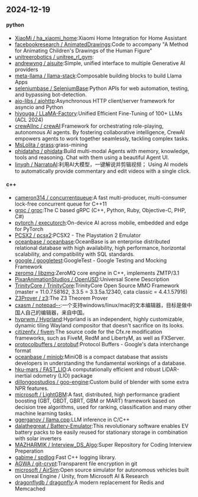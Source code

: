 ## 2024-12-19

#### python
* [XiaoMi / ha_xiaomi_home](https://github.com/XiaoMi/ha_xiaomi_home):Xiaomi Home Integration for Home Assistant
* [facebookresearch / AnimatedDrawings](https://github.com/facebookresearch/AnimatedDrawings):Code to accompany "A Method for Animating Children's Drawings of the Human Figure"
* [unitreerobotics / unitree_rl_gym](https://github.com/unitreerobotics/unitree_rl_gym):
* [andrewyng / aisuite](https://github.com/andrewyng/aisuite):Simple, unified interface to multiple Generative AI providers
* [meta-llama / llama-stack](https://github.com/meta-llama/llama-stack):Composable building blocks to build Llama Apps
* [seleniumbase / SeleniumBase](https://github.com/seleniumbase/SeleniumBase):Python APIs for web automation, testing, and bypassing bot-detection.
* [aio-libs / aiohttp](https://github.com/aio-libs/aiohttp):Asynchronous HTTP client/server framework for asyncio and Python
* [hiyouga / LLaMA-Factory](https://github.com/hiyouga/LLaMA-Factory):Unified Efficient Fine-Tuning of 100+ LLMs (ACL 2024)
* [crewAIInc / crewAI](https://github.com/crewAIInc/crewAI):Framework for orchestrating role-playing, autonomous AI agents. By fostering collaborative intelligence, CrewAI empowers agents to work together seamlessly, tackling complex tasks.
* [MsLolita / grass](https://github.com/MsLolita/grass):grass-mining
* [phidatahq / phidata](https://github.com/phidatahq/phidata):Build multi-modal Agents with memory, knowledge, tools and reasoning. Chat with them using a beautiful Agent UI.
* [linyqh / NarratoAI](https://github.com/linyqh/NarratoAI):利用AI大模型，一键解说并剪辑视频； Using AI models to automatically provide commentary and edit videos with a single click.

#### c++
* [cameron314 / concurrentqueue](https://github.com/cameron314/concurrentqueue):A fast multi-producer, multi-consumer lock-free concurrent queue for C++11
* [grpc / grpc](https://github.com/grpc/grpc):The C based gRPC (C++, Python, Ruby, Objective-C, PHP, C#)
* [pytorch / executorch](https://github.com/pytorch/executorch):On-device AI across mobile, embedded and edge for PyTorch
* [PCSX2 / pcsx2](https://github.com/PCSX2/pcsx2):PCSX2 - The Playstation 2 Emulator
* [oceanbase / oceanbase](https://github.com/oceanbase/oceanbase):OceanBase is an enterprise distributed relational database with high availability, high performance, horizontal scalability, and compatibility with SQL standards.
* [google / googletest](https://github.com/google/googletest):GoogleTest - Google Testing and Mocking Framework
* [zeromq / libzmq](https://github.com/zeromq/libzmq):ZeroMQ core engine in C++, implements ZMTP/3.1
* [PixarAnimationStudios / OpenUSD](https://github.com/PixarAnimationStudios/OpenUSD):Universal Scene Description
* [TrinityCore / TrinityCore](https://github.com/TrinityCore/TrinityCore):TrinityCore Open Source MMO Framework (master = 11.0.7.58162, 3.3.5 = 3.3.5a.12340, cata classic = 4.4.1.57916)
* [Z3Prover / z3](https://github.com/Z3Prover/z3):The Z3 Theorem Prover
* [cxasm / notepad--](https://github.com/cxasm/notepad--):一个支持windows/linux/mac的文本编辑器，目标是做中国人自己的编辑器，来自中国。
* [hyprwm / Hyprland](https://github.com/hyprwm/Hyprland):Hyprland is an independent, highly customizable, dynamic tiling Wayland compositor that doesn't sacrifice on its looks.
* [citizenfx / fivem](https://github.com/citizenfx/fivem):The source code for the Cfx.re modification frameworks, such as FiveM, RedM and LibertyM, as well as FXServer.
* [protocolbuffers / protobuf](https://github.com/protocolbuffers/protobuf):Protocol Buffers - Google's data interchange format
* [oceanbase / miniob](https://github.com/oceanbase/miniob):MiniOB is a compact database that assists developers in understanding the fundamental workings of a database.
* [hku-mars / FAST_LIO](https://github.com/hku-mars/FAST_LIO):A computationally efficient and robust LiDAR-inertial odometry (LIO) package
* [dillongoostudios / goo-engine](https://github.com/dillongoostudios/goo-engine):Custom build of blender with some extra NPR features.
* [microsoft / LightGBM](https://github.com/microsoft/LightGBM):A fast, distributed, high performance gradient boosting (GBT, GBDT, GBRT, GBM or MART) framework based on decision tree algorithms, used for ranking, classification and many other machine learning tasks.
* [ggerganov / llama.cpp](https://github.com/ggerganov/llama.cpp):LLM inference in C/C++
* [dalathegreat / Battery-Emulator](https://github.com/dalathegreat/Battery-Emulator):This revolutionary software enables EV battery packs to be easily reused for stationary storage in combination with solar inverters
* [MAZHARMIK / Interview_DS_Algo](https://github.com/MAZHARMIK/Interview_DS_Algo):Super Repository for Coding Interview Preperation
* [gabime / spdlog](https://github.com/gabime/spdlog):Fast C++ logging library.
* [AGWA / git-crypt](https://github.com/AGWA/git-crypt):Transparent file encryption in git
* [microsoft / AirSim](https://github.com/microsoft/AirSim):Open source simulator for autonomous vehicles built on Unreal Engine / Unity, from Microsoft AI & Research
* [dragonflydb / dragonfly](https://github.com/dragonflydb/dragonfly):A modern replacement for Redis and Memcached

